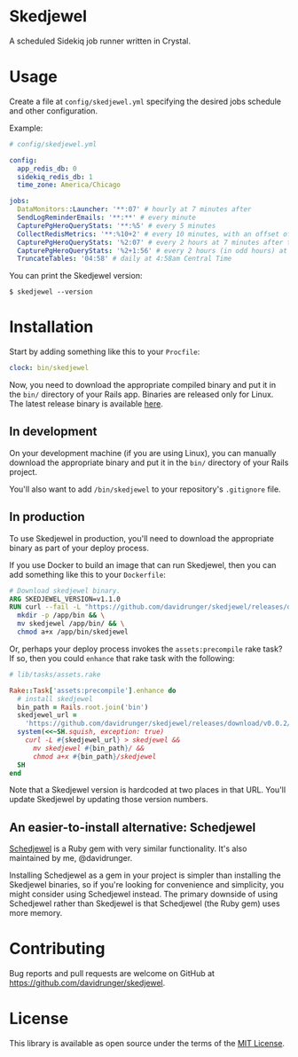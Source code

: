 # Skedjewel

A scheduled Sidekiq job runner written in Crystal.

# Usage

Create a file at `config/skedjewel.yml` specifying the desired jobs schedule and other
configuration.

Example:

```yml
# config/skedjewel.yml

config:
  app_redis_db: 0
  sidekiq_redis_db: 1
  time_zone: America/Chicago

jobs:
  DataMonitors::Launcher: '**:07' # hourly at 7 minutes after
  SendLogReminderEmails: '**:**' # every minute
  CapturePgHeroQueryStats: '**:%5' # every 5 minutes
  CollectRedisMetrics: '**:%10+2' # every 10 minutes, with an offset of 2 (2, 12, 22, ...)
  CapturePgHeroQueryStats: '%2:07' # every 2 hours at 7 minutes after the hour
  CapturePgHeroQueryStats: '%2+1:56' # every 2 hours (in odd hours) at 56 minutes after the hour
  TruncateTables: '04:58' # daily at 4:58am Central Time
```

You can print the Skedjewel version:

```
$ skedjewel --version
```

# Installation

Start by adding something like this to your `Procfile`:

```yml
clock: bin/skedjewel
```

Now, you need to download the appropriate compiled binary and put it in the `bin/` directory of your Rails app. Binaries are released only for Linux. The latest release binary is available [here][latest-release].

[latest-release]: https://github.com/davidrunger/skedjewel/releases/latest

## In development

On your development machine (if you are using Linux), you can manually download the appropriate binary and put it in the `bin/` directory of your Rails project.

You'll also want to add `/bin/skedjewel` to your repository's `.gitignore` file.

## In production

To use Skedjewel in production, you'll need to download the appropriate binary as part of your
deploy process.

If you use Docker to build an image that can run Skedjewel, then you can add something like this to your `Dockerfile`:

```dockerfile
# Download skedjewel binary.
ARG SKEDJEWEL_VERSION=v1.1.0
RUN curl --fail -L "https://github.com/davidrunger/skedjewel/releases/download/$SKEDJEWEL_VERSION/skedjewel-$SKEDJEWEL_VERSION-linux" > skedjewel && \
  mkdir -p /app/bin && \
  mv skedjewel /app/bin/ && \
  chmod a+x /app/bin/skedjewel
```

Or, perhaps your deploy process invokes the `assets:precompile` rake task? If so, then you could `enhance` that rake task with the following:

```rb
# lib/tasks/assets.rake

Rake::Task['assets:precompile'].enhance do
  # install skedjewel
  bin_path = Rails.root.join('bin')
  skedjewel_url =
    'https://github.com/davidrunger/skedjewel/releases/download/v0.0.2/skedjewel-v0.0.2-linux'
  system(<<~SH.squish, exception: true)
    curl -L #{skedjewel_url} > skedjewel &&
      mv skedjewel #{bin_path}/ &&
      chmod a+x #{bin_path}/skedjewel
  SH
end
```

Note that a Skedjewel version is hardcoded at two places in that URL. You'll update Skedjewel by
updating those version numbers.

## An easier-to-install alternative: Schedjewel

[Schedjewel][schedjewel] is a Ruby gem with very similar functionality. It's also maintained by me,
@davidrunger.

Installing Schedjewel as a gem in your project is simpler than installing the Skedjewel binaries, so
if you're looking for convenience and simplicity, you might consider using Schedjewel instead. The
primary downside of using Schedjewel rather than Skedjewel is that Schedjewel (the Ruby gem) uses
more memory.

[schedjewel]: https://github.com/davidrunger/schedjewel

# Contributing

Bug reports and pull requests are welcome on GitHub at https://github.com/davidrunger/skedjewel.

# License

This library is available as open source under the terms of the [MIT
License](https://opensource.org/licenses/MIT).
